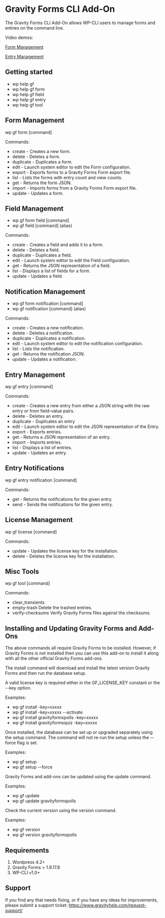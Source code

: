 Gravity Forms CLI Add-On
==============================

The Gravity Forms CLI Add-On allows WP-CLI users to manage forms and entries on the command line.

Video demos:

[Form Management](https://www.youtube.com/watch?v=LO3fLW6SWk0])

[Entry Management](https://www.youtube.com/watch?v=KRI2NIsf75U)

Getting started
---------------

*   wp help gf
*   wp help gf form
*   wp help gf field
*   wp help gf entry
*   wp help gf tool

Form Management
---------------

wp gf form [command]

Commands:

*  create - Creates a new form.
*  delete - Deletes a form.
*  duplicate - Duplicates a form.
*  edit - Launch system editor to edit the Form configuration.
*  export - Exports forms to a Gravity Forms Form export file.
*  list - Lists the forms with entry count and view counts.
*  get - Returns the form JSON.
*  import - Imports forms from a Gravity Forms Form export file.
*  update - Updates a form.

Field Management
----------------

* wp gf form field [command]
* wp gf field [command] (alias)

Commands:

*  create - Creates a field and adds it to a form.
*  delete - Deletes a field.
*  duplicate - Duplicates a field.
*  edit - Launch system editor to edit the Field configuration.
*  get - Returns the JSON representation of a field.
*  list  - Displays a list of fields for a form.
*  update - Updates a field.

Notification Management
-----------------------

* wp gf form notification [command]
* wp gf notification [command] (alias)

Commands:

*  create - Creates a new notification.
*  delete - Deletes a notification.
*  duplicate - Duplicates a notification.
*  edit - Launch system editor to edit the notification configuration.
*  list - Lists the notification.
*  get - Returns the notification JSON.
*  update - Updates a notification.

Entry Management
----------------

wp gf entry [command]

Commands:

*  create - Creates a new entry from either a JSON string with the raw entry or from field-value pairs.
*  delete - Deletes an entry.
*  duplicate - Duplicates an entry
*  edit - Launch system editor to edit the JSON representation of the Entry.
*  export - Exports entries.
*  get - Returns a JSON representation of an entry.
*  import - Imports entries.
*  list - Displays a list of entries.
*  update - Updates an entry.

Entry Notifications
-------------------

wp gf entry notification [command]

Commands:

*  get - Returns the notifications for the given entry.
*  send - Sends the notifications for the given entry.

License Management
-------------------

wp gf license [command]

Commands:

*  update - Updates the license key for the installation.
*  delete - Deletes the license key for the installation.


Misc Tools
----------

wp gf tool [command]

Commands:

*  clear_transients
*  empty-trash           Delete the trashed entries.
*  verify-checksums      Verify Gravity Forms files against the checksums.

Installing and Updating Gravity Forms and Add-Ons
-------------------------------------------------

The above commands all require Gravity Forms to be installed. However, if Gravity Forms is not installed then you can use this add-on to install it along with all the other official Gravity Forms add-ons.

The install command will download and install the latest version Gravity Forms and then run the database setup.

A valid license key is required either in the GF_LICENSE_KEY constant or the --key option.

Examples:

* wp gf install -key=xxxxx
* wp gf install -key=xxxxx --activate
* wp gf install gravityformspolls -key=xxxxx
* wp gf install gravityformsquiz -key=xxxxx

Once installed, the database can be set up or upgraded separately using the setup command. The command will not re-run the setup unless the --force flag is set.

Examples:

* wp gf setup
* wp gf setup --force

Gravity Forms and add-ons can be updated using the update command.

Examples:

* wp gf update
* wp gf update gravityformspolls

Check the current version using the version command.

Examples:

* wp gf version
* wp gf version gravityformspolls


Requirements
------------

1. Wordpress 4.2+
2. Gravity Forms > 1.9.17.8
3. WP-CLI v1.0+


Support
-------

If you find any that needs fixing, or if you have any ideas for improvements, please submit a support ticket:
https://www.gravityhelp.com/request-support/

